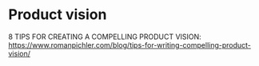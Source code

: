 # Product vision

8 TIPS FOR CREATING A COMPELLING PRODUCT VISION: https://www.romanpichler.com/blog/tips-for-writing-compelling-product-vision/
